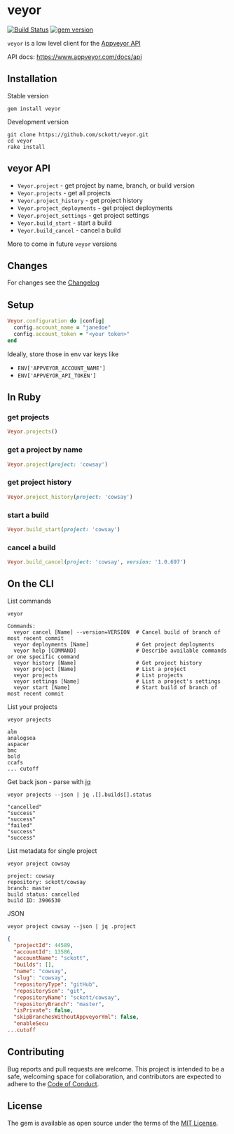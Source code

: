 veyor
=====

[![Build Status](https://travis-ci.org/sckott/veyor.svg?branch=master)](https://travis-ci.org/sckott/veyor)
[![gem version](https://img.shields.io/gem/v/veyor.svg)](https://rubygems.org/gems/veyor)

`veyor` is a low level client for the [Appveyor API](https://www.appveyor.com/docs/api)

API docs: <https://www.appveyor.com/docs/api>

## Installation

Stable version

```
gem install veyor
```

Development version

```
git clone https://github.com/sckott/veyor.git
cd veyor
rake install
```

## veyor API

* `Veyor.project` - get project by name, branch, or build version
* `Veyor.projects` - get all projects
* `Veyor.project_history` - get project history
* `Veyor.project_deployments` - get project deployments
* `Veyor.project_settings` - get project settings
* `Veyor.build_start` - start a build
* `Veyor.build_cancel` - cancel a build

More to come in future `veyor` versions

## Changes

For changes see the [Changelog](https://github.com/sckott/veyor/blob/master/CHANGELOG.md)

## Setup

```ruby
Veyor.configuration do |config|
  config.account_name = "janedoe"
  config.account_token = "<your token>"
end
```

Ideally, store those in env var keys like

* `ENV['APPVEYOR_ACCOUNT_NAME']`
* `ENV['APPVEYOR_API_TOKEN']`

## In Ruby

### get projects

```ruby
Veyor.projects()
```

### get a project by name

```ruby
Veyor.project(project: 'cowsay')
```

### get project history

```ruby
Veyor.project_history(project: 'cowsay')
```

### start a build

```ruby
Veyor.build_start(project: 'cowsay')
```

### cancel a build

```ruby
Veyor.build_cancel(project: 'cowsay', version: '1.0.697')
```

## On the CLI

List commands

```
veyor
```

```
Commands:
  veyor cancel [Name] --version=VERSION  # Cancel build of branch of most recent commit
  veyor deployments [Name]               # Get project deployments
  veyor help [COMMAND]                   # Describe available commands or one specific command
  veyor history [Name]                   # Get project history
  veyor project [Name]                   # List a project
  veyor projects                         # List projects
  veyor settings [Name]                  # List a project's settings
  veyor start [Name]                     # Start build of branch of most recent commit
```

List your projects

```
veyor projects
```

```
alm
analogsea
aspacer
bmc
bold
ccafs
... cutoff
```

Get back json - parse with [jq](https://stedolan.github.io/jq/)

```
veyor projects --json | jq .[].builds[].status
```

```
"cancelled"
"success"
"success"
"failed"
"success"
"success"
```

List metadata for single project

```
veyor project cowsay
```

```
project: cowsay
repository: sckott/cowsay
branch: master
build status: cancelled
build ID: 3906530
```

JSON

```
veyor project cowsay --json | jq .project
```

```json
{
  "projectId": 44589,
  "accountId": 13586,
  "accountName": "sckott",
  "builds": [],
  "name": "cowsay",
  "slug": "cowsay",
  "repositoryType": "gitHub",
  "repositoryScm": "git",
  "repositoryName": "sckott/cowsay",
  "repositoryBranch": "master",
  "isPrivate": false,
  "skipBranchesWithoutAppveyorYml": false,
  "enableSecu
...cutoff
```



## Contributing

Bug reports and pull requests are welcome. This project is intended to be a safe, welcoming space for collaboration, and contributors are expected to adhere to the [Code of Conduct](https://github.com/sckott/veyor/blob/master/CONDUCT.md).


## License

The gem is available as open source under the terms of the [MIT License](http://opensource.org/licenses/MIT).
